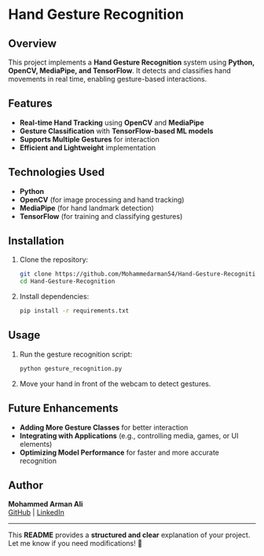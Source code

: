 # Hand Gesture Recognition  

## Overview  
This project implements a **Hand Gesture Recognition** system using **Python, OpenCV, MediaPipe, and TensorFlow**. It detects and classifies hand movements in real time, enabling gesture-based interactions.  

## Features  
- **Real-time Hand Tracking** using **OpenCV** and **MediaPipe**  
- **Gesture Classification** with **TensorFlow-based ML models**  
- **Supports Multiple Gestures** for interaction  
- **Efficient and Lightweight** implementation  

## Technologies Used  
- **Python**  
- **OpenCV** (for image processing and hand tracking)  
- **MediaPipe** (for hand landmark detection)  
- **TensorFlow** (for training and classifying gestures)  

## Installation  
1. Clone the repository:  
   ```bash
   git clone https://github.com/Mohammedarman54/Hand-Gesture-Recognition.git
   cd Hand-Gesture-Recognition
   ```  
2. Install dependencies:  
   ```bash
   pip install -r requirements.txt
   ```  

## Usage  
1. Run the gesture recognition script:  
   ```bash
   python gesture_recognition.py
   ```  
2. Move your hand in front of the webcam to detect gestures.  

## Future Enhancements  
- **Adding More Gesture Classes** for better interaction  
- **Integrating with Applications** (e.g., controlling media, games, or UI elements)  
- **Optimizing Model Performance** for faster and more accurate recognition  

## Author  
**Mohammed Arman Ali**  
[GitHub](https://github.com/Mohammedarman54) | [LinkedIn](https://www.linkedin.com/in/mohammed-arman-ali-b58829258/)  

---

This **README** provides a **structured and clear** explanation of your project. Let me know if you need modifications! 🚀
